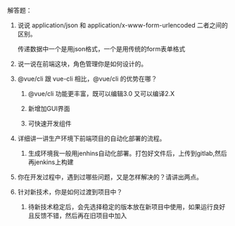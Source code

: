 解答题：

1. 说说 application/json 和 application/x-www-form-urlencoded 二者之间的区别。

   传递数据中一个是用json格式，一个是用传统的form表单格式

2. 说一说在前端这块，角色管理你是如何设计的。

   

3. @vue/cli 跟 vue-cli 相比，@vue/cli 的优势在哪？

   1. @vue/cli 功能更丰富，既可以编辑3.0 又可以编译2.X

   2. 新增加GUI界面
   3. 可快速开发组件

4. 详细讲一讲生产环境下前端项目的自动化部署的流程。

   1. 生成环境我一般用jenhins自动化部署。打包好文件后，上传到gitlab,然后再jenkins上构建

5. 你在开发过程中，遇到过哪些问题，又是怎样解决的？请讲出两点。

   

6. 针对新技术，你是如何过渡到项目中？

   1. 待新技术稳定后，会先选择稳定的版本放在新项目中使用，如果运行良好且反馈不错，然后再在旧项目中加入